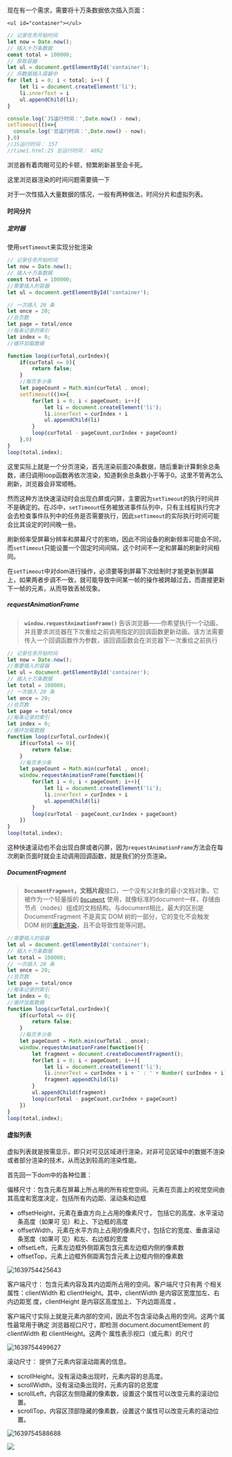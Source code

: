 现在有一个需求，需要将十万条数据依次插入页面：

```
<ul id="container"></ul>
```

```javascript
// 记录任务开始时间
let now = Date.now();
// 插入十万条数据
const total = 100000;
// 获取容器
let ul = document.getElementById('container');
// 将数据插入容器中
for (let i = 0; i < total; i++) {
    let li = document.createElement('li');
    li.innerText = i
    ul.appendChild(li);
}

console.log('JS运行时间：',Date.now() - now);
setTimeout(()=>{
  console.log('总运行时间：',Date.now() - now);
},0)
//JS运行时间： 157
//time1.html:25 总运行时间： 4892
```

浏览器有着肉眼可见的卡顿，频繁刷新甚至会卡死。

这里浏览器渲染的时间问题需要搞一下

对于一次性插入大量数据的情况，一般有两种做法，时间分片和虚拟列表。





#### 时间分片

##### 定时器

 使用`setTimeout`来实现分批渲染 

```javascript
// 记录任务开始时间
let now = Date.now();
// 插入十万条数据
const total = 100000;
//需要插入的容器
let ul = document.getElementById('container');

// 一次插入 20 条
let once = 20;
//总页数
let page = total/once
//每条记录的索引
let index = 0;
//循环加载数据

function loop(curTotal,curIndex){
    if(curTotal <= 0){
        return false;
    }
    //每页多少条
    let pageCount = Math.min(curTotal , once);
    setTimeout(()=>{
        for(let i = 0; i < pageCount; i++){
            let li = document.createElement('li');
            li.innerText = curIndex + i
            ul.appendChild(li)
        }
        loop(curTotal - pageCount,curIndex + pageCount)
    },0)
}
loop(total,index);
```

这里实际上就是一个分页渲染，首先渲染前面20条数据，随后重新计算剩余总条数，递归调用loop函数再依次渲染，知道剩余总条数小于等于0。这里不管再怎么刷新，浏览器会非常顺畅。

然而这种方法快速滚动时会出现白屏或闪屏，主要因为`setTimeout`的执行时间并不是确定的。在JS中，`setTimeout`任务被放进事件队列中，只有主线程执行完才会去检查事件队列中的任务是否需要执行，因此`setTimeout`的实际执行时间可能会比其设定的时间晚一些。

刷新频率受屏幕分辨率和屏幕尺寸的影响，因此不同设备的刷新频率可能会不同，而`setTimeout`只能设置一个固定时间间隔，这个时间不一定和屏幕的刷新时间相同。

在`setTimeout`中对dom进行操作，必须要等到屏幕下次绘制时才能更新到屏幕上，如果两者步调不一致，就可能导致中间某一帧的操作被跨越过去，而直接更新下一帧的元素，从而导致丢帧现象。 

#####  requestAnimationFrame 

>  **`window.requestAnimationFrame()`** 告诉浏览器——你希望执行一个动画，并且要求浏览器在下次重绘之前调用指定的回调函数更新动画。该方法需要传入一个回调函数作为参数，该回调函数会在浏览器下一次重绘之前执行 

```javascript
// 记录任务开始时间
let now = Date.now();
//需要插入的容器
let ul = document.getElementById('container');
// 插入十万条数据
let total = 100000;
// 一次插入 20 条
let once = 20;
//总页数
let page = total/once
//每条记录的索引
let index = 0;
//循环加载数据
function loop(curTotal,curIndex){
    if(curTotal <= 0){
        return false;
    }
    //每页多少条
    let pageCount = Math.min(curTotal , once);
    window.requestAnimationFrame(function(){
        for(let i = 0; i < pageCount; i++){
            let li = document.createElement('li');
            li.innerText = curIndex + i 
            ul.appendChild(li)
        }
        loop(curTotal - pageCount,curIndex + pageCount)
    })
}
loop(total,index);
```

这种快速滚动也不会出现白屏或者闪屏，因为`requestAnimationFrame`方法会在每次刷新页面时就会主动调用回调函数，就是我们的分页渲染。

##### DocumentFragment

>  **`DocumentFragment`，文档片段**接口，一个没有父对象的最小文档对象。它被作为一个轻量版的 [`Document`](https://developer.mozilla.org/zh-CN/docs/Web/API/Document) 使用，就像标准的document一样，存储由节点（nodes）组成的文档结构。与document相比，最大的区别是DocumentFragment 不是真实 DOM 树的一部分，它的变化不会触发 DOM 树的[重新渲染](https://developer.mozilla.org/zh-CN/docs/Glossary/Reflow)，且不会导致性能等问题。 

```javascript
//需要插入的容器
let ul = document.getElementById('container');
// 插入十万条数据
let total = 100000;
// 一次插入 20 条
let once = 20;
//总页数
let page = total/once
//每条记录的索引
let index = 0;
//循环加载数据
function loop(curTotal,curIndex){
    if(curTotal <= 0){
        return false;
    }
    //每页多少条
    let pageCount = Math.min(curTotal , once);
    window.requestAnimationFrame(function(){
        let fragment = document.createDocumentFragment();
        for(let i = 0; i < pageCount; i++){
            let li = document.createElement('li');
            li.innerText = curIndex + i + ' : ' + Number( curIndex + i) 
            fragment.appendChild(li)
        }
        ul.appendChild(fragment)
        loop(curTotal - pageCount,curIndex + pageCount)
    })
}
loop(total,index);
```



#### 虚拟列表

虚拟列表就是按需显示，即只对可见区域进行渲染，对非可见区域中的数据不渲染或者部分渲染的技术，从而达到较高的渲染性能。



首先回一下dom中的各种位置：

偏移尺寸：包含元素在屏幕上所占用的所有视觉空间。元素在页面上的视觉空间由其高度和宽度决定，包括所有内边距、滚动条和边框

- offsetHeight，元素在垂直方向上占用的像素尺寸， 包括它的高度、水平滚动条高度（如果可 见）和上、下边框的高度
-  offsetWidth，元素在水平方向上占用的像素尺寸，包括它的宽度、垂直滚动条宽度（如果可 见）和左、右边框的宽度
-  offsetLeft，元素左边框外侧距离包含元素左边框内侧的像素数 
-  offsetTop，元素上边框外侧距离包含元素上边框内侧的像素数 

![1639754425643](C:\Users\Thomas东\AppData\Roaming\Typora\typora-user-images\1639754425643.png)

客户端尺寸： 包含元素内容及其内边距所占用的空间。客户端尺寸只有两 个相关属性：clientWidth 和 clientHeight。其中，clientWidth 是内容区宽度加左、右内边距宽 度，clientHeight 是内容区高度加上、下内边距高度 。

客户端尺寸实际上就是元素内部的空间，因此不包含滚动条占用的空间。这两个属性最常用于确定 浏览器视口尺寸，即检测 document.documentElement 的 clientWidth 和 clientHeight。这两个 属性表示视口（或元素）的尺寸 

![1639754499627](C:\Users\Thomas东\AppData\Roaming\Typora\typora-user-images\1639754499627.png)

滚动尺寸： 提供了元素内容滚动距离的信息。

-  scrollHeight，没有滚动条出现时，元素内容的总高度。
-  scrollWidth，没有滚动条出现时，元素内容的总宽度  
-  scrollLeft，内容区左侧隐藏的像素数，设置这个属性可以改变元素的滚动位置。 
-  scrollTop，内容区顶部隐藏的像素数，设置这个属性可以改变元素的滚动位置。 

![1639754588688](C:\Users\Thomas东\AppData\Roaming\Typora\typora-user-images\1639754588688.png)

![](https://www.runoob.com/wp-content/uploads/2021/10/L0hUTUw15byA5Y-R5paH5qGjL2ltYWdlcy9Dc3NCb3hNb2RlbC5wbmc.png)